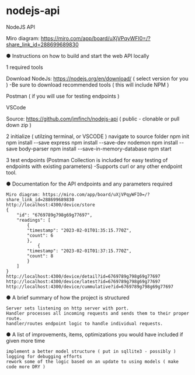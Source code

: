 # nodejs-api
NodeJS API

Miro diagram: https://miro.com/app/board/uXjVPqyWFI0=/?share_link_id=288699689830

● Instructions on how to build and start the web API locally

1 required tools

Download NodeJs: https://nodejs.org/en/download/   ( select version for you )
-Be sure to download recommended tools ( this will include NPM )

Postman ( if you will use for testing endpoints )

VSCode

Source: https://github.com/jmfinch/nodejs-api ( public - clonable or pull down zip )

2 initialize ( utilzing terminal, or VSCODE )
navigate to source folder 
npm init
npm install --save express
npm install --save-dev nodemon
npm install --save body-parser
npm install --save-in-memory-database
npm start

3 test endpoints (Postman Collection is included for easy testing of endpoints with existing parameters)
 -Supports curl or any other endpoint tool.


● Documentation for the API endpoints and any parameters required

    Miro diagram: https://miro.com/app/board/uXjVPqyWFI0=/?share_link_id=288699689830
    http://localhost:4300/device/store
    {
        "id": "6769789g798g69g77697",
        "readings": [
            {
            "timestamp": "2023-02-01T01:35:15.770Z",
            "count": 6
            },
                {
            "timestamp": "2023-02-01T01:37:15.770Z",
            "count": 8
            }
        ]
    }
    http://localhost:4300/device/detail?id=6769789g798g69g77697
    http://localhost:4300/device/latest?id=6769789g798g69g77697
    http://localhost:4300/device/cummulative?id=6769789g798g69g77697


● A brief summary of how the project is structured

    Server sets listening on http server with port.
    Handler processes all incoming requests and sends them to their proper route.
    handler/routes endpoint logic to handle individual requests.

● A list of improvements, items, optimizations you would have included if given
more time

    implement a better model structure ( put in sqllite3 - possibly )
    logging for debugging efforts
    rework some of the logic based on an update to using models ( make code more DRY )
